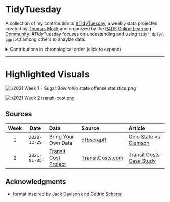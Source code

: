 # TidyTuesday

A collection of my contribution to [#TidyTuesday](https://github.com/rfordatascience/tidytuesday), a weekly data projected created by [Thomas Mock](https://thomasmock.netlify.app/) and organized by the [R4DS Online Learning Community](https://www.rfordatasci.com/). #TidyTuesday focuses on undestanding and using `tidyr`, `dplyr`, `ggplot2` among others to anaylze data. 

<details>
  <summary>Contributions in chronological order (click to expand)</summary>

<!-- toc -->
* **2021**
  - Week 1 [Bring Your Own Data: The 2021 Allstate Sugar Bowl](https://github.com/Z3tt/TidyTuesday/tree/master/plots/2020_01)
  - Week 2 [Global Transit Costs](https://github.com/juliacat23/tidytuesday/tree/main/%202021%20Week%202%20)
<!-- tocstop -->

</details>

***

# Highlighted Visuals 

![./2021 Week 1 - Sugar Bowl/ohio state offense statistics.png](https://github.com/juliacat23/tidytuesday/blob/main/Week%201%20-%20Sugar%20Bowl%20/ohio%20state%20offense%20statistics.png)

![./2021 Week 2 transit-cost.png](https://github.com/juliacat23/tidytuesday/blob/main/%202021%20Week%202%20/transit-cost.png)




## Sources
| Week | Date | Data | Source | Article
| :---: | :---: | :--- | :--- | :---|
| 1 | `2020-12-29` | Bring Your Own Data|[cfbscrapR](https://github.com/saiemgilani/cfbscrapR) |[Ohio State vs Clemson](https://www.espn.com/college-football/game?gameId=401240173)
| 2 | `2021-01-05` | [Transit Cost Project](data/2021/2021-01-05/readme.md) | [TransitCosts.com](https://transitcosts.com/) | [Transit Costs Case Study](https://transitcosts.com/city/boston-case-the-story-of-the-green-line-extension/) |


## Acknowledgments 

* format inspired by [Jack Davison](https://github.com/jack-davison) and [
Cédric Scherer](https://github.com/Z3tt)

